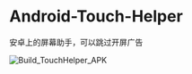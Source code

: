 # Android-Touch-Helper
安卓上的屏幕助手，可以跳过开屏广告

![Build_TouchHelper_APK](https://github.com/zfdang/Android-Touch-Helper/workflows/Build_TouchHelper_APK/badge.svg)
